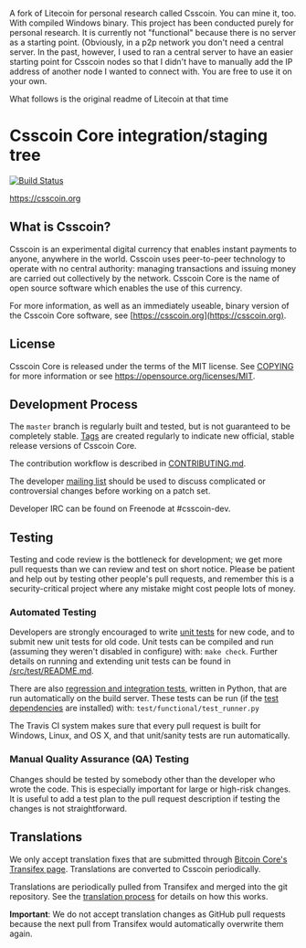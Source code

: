 A fork of Litecoin for personal research called Csscoin. You can mine it, too. With compiled Windows binary. This project has been conducted purely for personal research. It is currently not "functional" because there is no server as a starting point. (Obviously, in a p2p network you don't need a central server. In the past, however, I used to ran a central server to have an easier starting point for Csscoin nodes so that I didn't have to manually add the IP address of another node I wanted to connect with. You are free to use it on your own.

What follows is the original readme of Litecoin at that time

Csscoin Core integration/staging tree
=====================================

[![Build Status](https://travis-ci.org/Rexon112/csscoin.svg?branch=master)](https://travis-ci.org/Rexon112/csscoin)

https://csscoin.org

What is Csscoin?
----------------

Csscoin is an experimental digital currency that enables instant payments to
anyone, anywhere in the world. Csscoin uses peer-to-peer technology to operate
with no central authority: managing transactions and issuing money are carried
out collectively by the network. Csscoin Core is the name of open source
software which enables the use of this currency.

For more information, as well as an immediately useable, binary version of
the Csscoin Core software, see [https://csscoin.org](https://csscoin.org).

License
-------

Csscoin Core is released under the terms of the MIT license. See [COPYING](COPYING) for more
information or see https://opensource.org/licenses/MIT.

Development Process
-------------------

The `master` branch is regularly built and tested, but is not guaranteed to be
completely stable. [Tags](https://github.com/csscoin-project/csscoin/tags) are created
regularly to indicate new official, stable release versions of Csscoin Core.

The contribution workflow is described in [CONTRIBUTING.md](CONTRIBUTING.md).

The developer [mailing list](https://groups.google.com/forum/#!forum/csscoin-dev)
should be used to discuss complicated or controversial changes before working
on a patch set.

Developer IRC can be found on Freenode at #csscoin-dev.

Testing
-------

Testing and code review is the bottleneck for development; we get more pull
requests than we can review and test on short notice. Please be patient and help out by testing
other people's pull requests, and remember this is a security-critical project where any mistake might cost people
lots of money.

### Automated Testing

Developers are strongly encouraged to write [unit tests](src/test/README.md) for new code, and to
submit new unit tests for old code. Unit tests can be compiled and run
(assuming they weren't disabled in configure) with: `make check`. Further details on running
and extending unit tests can be found in [/src/test/README.md](/src/test/README.md).

There are also [regression and integration tests](/test), written
in Python, that are run automatically on the build server.
These tests can be run (if the [test dependencies](/test) are installed) with: `test/functional/test_runner.py`

The Travis CI system makes sure that every pull request is built for Windows, Linux, and OS X, and that unit/sanity tests are run automatically.

### Manual Quality Assurance (QA) Testing

Changes should be tested by somebody other than the developer who wrote the
code. This is especially important for large or high-risk changes. It is useful
to add a test plan to the pull request description if testing the changes is
not straightforward.

Translations
------------

We only accept translation fixes that are submitted through [Bitcoin Core's Transifex page](https://www.transifex.com/projects/p/bitcoin/).
Translations are converted to Csscoin periodically.

Translations are periodically pulled from Transifex and merged into the git repository. See the
[translation process](doc/translation_process.md) for details on how this works.

**Important**: We do not accept translation changes as GitHub pull requests because the next
pull from Transifex would automatically overwrite them again.

